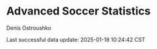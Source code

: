 # Advanced Soccer Statistics
Denis Ostroushko

<!-- gfm -->

Last successful data update: 2025-01-18 10:24:42 CST

